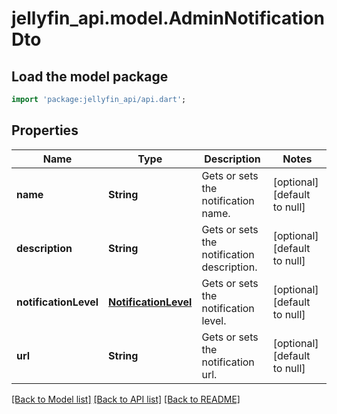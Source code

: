 # jellyfin_api.model.AdminNotificationDto

## Load the model package
```dart
import 'package:jellyfin_api/api.dart';
```

## Properties
Name | Type | Description | Notes
------------ | ------------- | ------------- | -------------
**name** | **String** | Gets or sets the notification name. | [optional] [default to null]
**description** | **String** | Gets or sets the notification description. | [optional] [default to null]
**notificationLevel** | [**NotificationLevel**](NotificationLevel.md) | Gets or sets the notification level. | [optional] [default to null]
**url** | **String** | Gets or sets the notification url. | [optional] [default to null]

[[Back to Model list]](../README.md#documentation-for-models) [[Back to API list]](../README.md#documentation-for-api-endpoints) [[Back to README]](../README.md)


